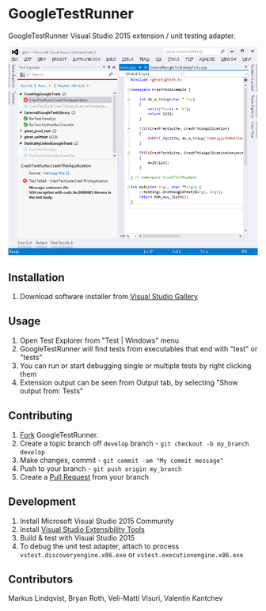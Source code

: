 GoogleTestRunner
================

GoogleTestRunner Visual Studio 2015 extension / unit testing adapter.

![GoogleTestRunner UI](/data/vs_googletestrunner_screenshot.png)


Installation
------------
1. Download software installer from [Visual Studio Gallery](https://visualstudiogallery.msdn.microsoft.com/cbd1a9b2-790b-4d49-905f-d128ca21d3fb)

Usage
-----
1. Open Test Explorer from "Test | Windows" menu
2. GoogleTestRunner will find tests from executables that end with "test" or "tests"
3. You can run or start debugging single or multiple tests by right clicking them
4. Extension output can be seen from Output tab, by selecting "Show output from: Tests"

Contributing
------------

1. [Fork](http://help.github.com/fork-a-repo/) GoogleTestRunner.
2. Create a topic branch off `develop` branch - `git checkout -b my_branch develop`
3. Make changes, commit - `git commit -am "My commit message"`
4. Push to your branch - `git push origin my_branch`
5. Create a [Pull Request](http://help.github.com/pull-requests/) from your branch
 
Development
-----------
1. Install Microsoft Visual Studio 2015 Community
2. Install [Visual Studio Extensibility Tools](https://msdn.microsoft.com/en-us/library/bb166441%28v=vs.140%29.aspx)
3. Build & test with Visual Studio 2015
4. To debug the unit test adapter, attach to process `vstest.discoveryengine.x86.exe` or `vstest.executionengine.x86.exe`

Contributors
------------
Markus Lindqvist, Bryan Roth, Veli-Matti Visuri, Valentin Kantchev
